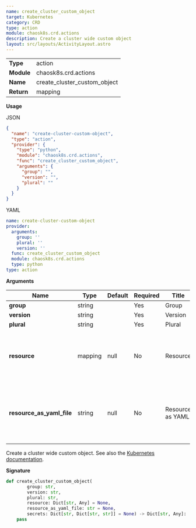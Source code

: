 ```yaml
---
name: create_cluster_custom_object
target: Kubernetes
category: CRD
type: action
module: chaosk8s.crd.actions
description: Create a cluster wide custom object
layout: src/layouts/ActivityLayout.astro
---
```


|            |                          |
| ---------- | ------------------------ |
| **Type**   | action                   |
| **Module** | chaosk8s.crd.actions |
| **Name**   | create_cluster_custom_object  |
| **Return** | mapping                     |

**Usage**

JSON

```json
{
  "name": "create-cluster-custom-object",
  "type": "action",
  "provider": {
    "type": "python",
    "module": "chaosk8s.crd.actions",
    "func": "create_cluster_custom_object",
    "arguments": {
      "group": "",
      "version": "",
      "plural": ""
    }
  }
}
```

YAML

```yaml
name: create-cluster-custom-object
provider:
  arguments:
    group: ''
    plural: ''
    version: ''
  func: create_cluster_custom_object
  module: chaosk8s.crd.actions
  type: python
type: action
```

**Arguments**

| Name          | Type   | Default   | Required | Title         | Description                                 |
| ------------- | ------ | --------- | -------- | ------------- | ------------------------------------------- |
| **group**        | string |  | Yes       | Group     |                                             |
| **version** | string |           | Yes      | Version |  |
| **plural** | string |           | Yes      | Plural |  |
| **resource** | mapping |  null         | No      | Resource | Definition of the custom object, or the the resource as file below |
| **resource_as_yaml_file** | string |  null         | No      | Resource as YAML | Definition of the custom object as a YAML file, or the the resource above |

Create a cluster wide custom object. See also the
[Kubernetes documentation](https://kubernetes.io/docs/tasks/extend-kubernetes/custom-resources/custom-resource-definitions/).

**Signature**

```python
def create_cluster_custom_object(
        group: str,
        version: str,
        plural: str,
        resource: Dict[str, Any] = None,
        resource_as_yaml_file: str = None,
        secrets: Dict[str, Dict[str, str]] = None) -> Dict[str, Any]:
    pass
```
